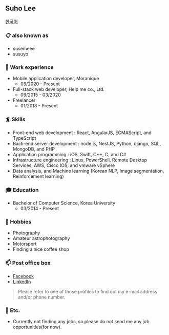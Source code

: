 ## Suho Lee

[한국어](https://github.com/susemeee/susemeee/blob/master/README-ko.md)

### 📋 also known as
- susemeee
- susuyo

### 📝 Work experience
- Mobile application developer, Moranique
  - 09/2020 - Present
- Full-stack web developer, Help me co., Ltd.
  - 09/2015 - 03/2020
- Freelancer
  - 01/2018 - Present

### 🏄‍ Skills
- Front-end web development : React, AngularJS, ECMAScript, and TypeScript
- Back-end server development : node.js, NestJS, Python, django, SQL, MongoDB, and PHP
- Application programming : iOS, Swift, C++, C, and C#
- Infrastructure engineering : Linux, PowerShell, Remote Desktop Services, AWS, Cisco IOS, and vmware vSphere
- Data analysis, and Machine learning (Korean NLP, Image segmentation, Reinforcement learning)

### 🎓 Education
- Bachelor of Computer Science, Korea University
  - 03/2014 - Present

### 🔭 Hobbies
- Photography
- Amateur astrophotography
- Motorsport
- Finding a nice coffee shop

### 📫 Post office box
- [Facebook](https://facebook.com/susemeee)
- [LinkedIn](https://linkedin.com/in/suho-lee-00274211b)
> Please refer to one of those profiles to find out my e-mail address and/or phone number.

### 🤔 Etc.
- Currently not finding any jobs, so please do not send me any job opportunities(for now).

<!--
**susemeee/susemeee** is a ✨ _special_ ✨ repository because its `README.md` (this file) appears on your GitHub profile.
-->
